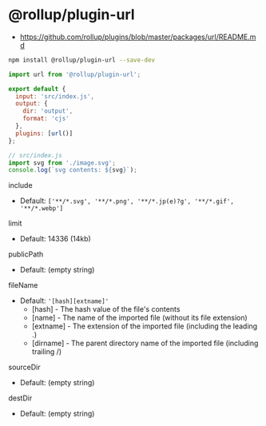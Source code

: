 # @rollup/plugin-url

- https://github.com/rollup/plugins/blob/master/packages/url/README.md

```bash
npm install @rollup/plugin-url --save-dev
```

```js
import url from '@rollup/plugin-url';

export default {
  input: 'src/index.js',
  output: {
    dir: 'output',
    format: 'cjs'
  },
  plugins: [url()]
};
```

```js
// src/index.js
import svg from './image.svg';
console.log(`svg contents: ${svg}`);
```

include
- Default: `['**/*.svg', '**/*.png', '**/*.jp(e)?g', '**/*.gif', '**/*.webp']`

limit
- Default: 14336 (14kb)

publicPath
- Default: (empty string)

fileName
- Default: `'[hash][extname]'`
    - [hash] - The hash value of the file's contents
    - [name] - The name of the imported file (without its file extension)
    - [extname] - The extension of the imported file (including the leading .)
    - [dirname] - The parent directory name of the imported file (including trailing /)

sourceDir
- Default: (empty string)

destDir
- Default: (empty string)
